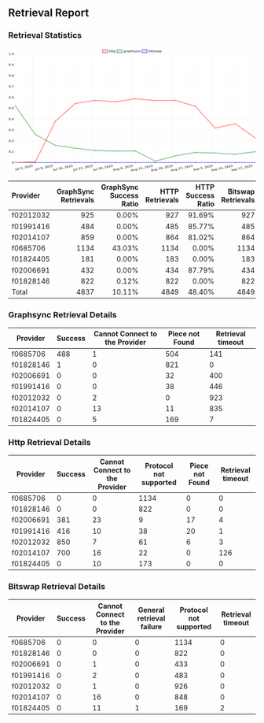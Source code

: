 ## Retrieval Report
### Retrieval Statistics
<img src="https://raw.githubusercontent.com/data-preservation-programs/filplus-checker-assets/main/filecoin-project/filecoin-plus-large-datasets/issues/1714/1695267193817.png"/>

| Provider  | GraphSync Retrievals | GraphSync Success Ratio | HTTP Retrievals | HTTP Success Ratio | Bitswap Retrievals | Bitswap Success Ratio |
| :-------- | -------------------: | ----------------------: | --------------: | -----------------: | -----------------: | --------------------: |
| f02012032 |                  925 |                   0.00% |             927 |             91.69% |                927 |                 0.00% |
| f01991416 |                  484 |                   0.00% |             485 |             85.77% |                485 |                 0.00% |
| f02014107 |                  859 |                   0.00% |             864 |             81.02% |                864 |                 0.00% |
| f0685706  |                 1134 |                  43.03% |            1134 |              0.00% |               1134 |                 0.00% |
| f01824405 |                  181 |                   0.00% |             183 |              0.00% |                183 |                 0.00% |
| f02006691 |                  432 |                   0.00% |             434 |             87.79% |                434 |                 0.00% |
| f01828146 |                  822 |                   0.12% |             822 |              0.00% |                822 |                 0.00% |
| Total     |                 4837 |                  10.11% |            4849 |             48.40% |               4849 |                 0.00% |

### Graphsync Retrieval Details
| Provider  | Success | Cannot Connect to the Provider | Piece not Found | Retrieval timeout |
| --------- | ------- | ------------------------------ | --------------- | ----------------- |
| f0685706  | 488     | 1                              | 504             | 141               |
| f01828146 | 1       | 0                              | 821             | 0                 |
| f02006691 | 0       | 0                              | 32              | 400               |
| f01991416 | 0       | 0                              | 38              | 446               |
| f02012032 | 0       | 2                              | 0               | 923               |
| f02014107 | 0       | 13                             | 11              | 835               |
| f01824405 | 0       | 5                              | 169             | 7                 |

### Http Retrieval Details
| Provider  | Success | Cannot Connect to the Provider | Protocol not supported | Piece not Found | Retrieval timeout |
| --------- | ------- | ------------------------------ | ---------------------- | --------------- | ----------------- |
| f0685706  | 0       | 0                              | 1134                   | 0               | 0                 |
| f01828146 | 0       | 0                              | 822                    | 0               | 0                 |
| f02006691 | 381     | 23                             | 9                      | 17              | 4                 |
| f01991416 | 416     | 10                             | 38                     | 20              | 1                 |
| f02012032 | 850     | 7                              | 61                     | 6               | 3                 |
| f02014107 | 700     | 16                             | 22                     | 0               | 126               |
| f01824405 | 0       | 10                             | 173                    | 0               | 0                 |

### Bitswap Retrieval Details
| Provider  | Success | Cannot Connect to the Provider | General retrieval failure | Protocol not supported | Retrieval timeout |
| --------- | ------- | ------------------------------ | ------------------------- | ---------------------- | ----------------- |
| f0685706  | 0       | 0                              | 0                         | 1134                   | 0                 |
| f01828146 | 0       | 0                              | 0                         | 822                    | 0                 |
| f02006691 | 0       | 1                              | 0                         | 433                    | 0                 |
| f01991416 | 0       | 2                              | 0                         | 483                    | 0                 |
| f02012032 | 0       | 1                              | 0                         | 926                    | 0                 |
| f02014107 | 0       | 16                             | 0                         | 848                    | 0                 |
| f01824405 | 0       | 11                             | 1                         | 169                    | 2                 |
